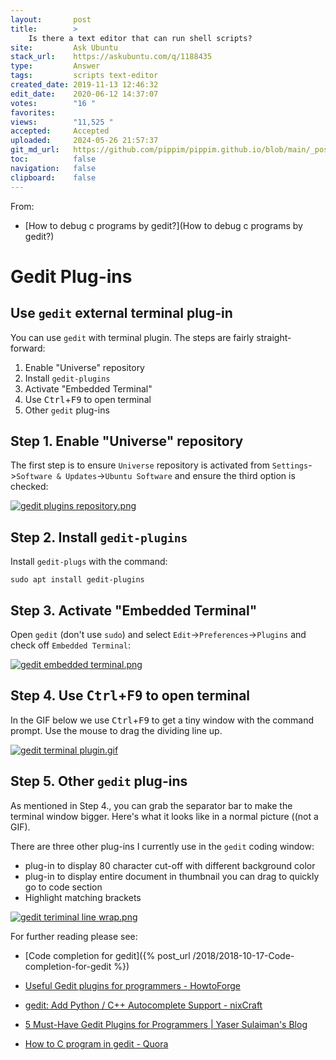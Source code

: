 ```yaml
---
layout:       post
title:        >
    Is there a text editor that can run shell scripts?
site:         Ask Ubuntu
stack_url:    https://askubuntu.com/q/1188435
type:         Answer
tags:         scripts text-editor
created_date: 2019-11-13 12:46:32
edit_date:    2020-06-12 14:37:07
votes:        "16 "
favorites:    
views:        "11,525 "
accepted:     Accepted
uploaded:     2024-05-26 21:57:37
git_md_url:   https://github.com/pippim/pippim.github.io/blob/main/_posts/2019/2019-11-13-Is-there-a-text-editor-that-can-run-shell-scripts_.md
toc:          false
navigation:   false
clipboard:    false
---
```


From:

- [How to debug c programs by gedit?](How to debug c programs by gedit?)

# Gedit Plug-ins

## Use `gedit` external terminal plug-in

You can use `gedit` with terminal plugin. The steps are fairly straight-forward:

1. Enable "Universe" repository
2. Install `gedit-plugins`
3. Activate "Embedded Terminal"
4. Use <kbd>Ctrl</kbd>+<kbd>F9</kbd> to open terminal
5. Other `gedit` plug-ins

## Step 1. Enable "Universe" repository

The first step is to ensure `Universe` repository is activated from `Settings`->`Software & Updates`->`Ubuntu Software` and ensure the third option is checked:

[![gedit plugins repository.png][1]][1]

## Step 2. Install `gedit-plugins`

Install `gedit-plugs` with the command:

``` 
sudo apt install gedit-plugins
```

## Step 3. Activate "Embedded Terminal"

Open `gedit` (don't use `sudo`) and select `Edit`->`Preferences`->`Plugins` and check off `Embedded Terminal`:

[![gedit embedded terminal.png][2]][2]

## Step 4. Use <kbd>Ctrl</kbd>+<kbd>F9</kbd> to open terminal

In the GIF below we use <kbd>Ctrl</kbd>+<kbd>F9</kbd> to get a tiny window with the command prompt. Use the mouse to drag the dividing line up.

[![gedit terminal plugin.gif][4]][4]

## Step 5. Other `gedit` plug-ins

As mentioned in Step 4., you can grab the separator bar to make the terminal window bigger. Here's what it looks like in a normal picture ((not a GIF).

There are three other plug-ins I currently use in the `gedit` coding window:

- plug-in to display 80 character cut-off with different background color
- plug-in to display entire document in thumbnail you can drag to quickly go to code section
- Highlight matching brackets

[![gedit teriminal line wrap.png][5]][5]

For further reading please see:

- [Code completion for gedit]({% post_url /2018/2018-10-17-Code-completion-for-gedit %})
- [Useful Gedit plugins for programmers - HowtoForge][6]
- [gedit: Add Python / C++ Autocomplete Support - nixCraft][7]
- [5 Must-Have Gedit Plugins for Programmers | Yaser Sulaiman's Blog][8]
- [How to C program in gedit - Quora][9]


  [1]: https://i.sstatic.net/6uY6ul.png
  [2]: https://i.sstatic.net/042mbm.png
  [4]: https://i.sstatic.net/K9Xtd.gif
  [5]: https://i.sstatic.net/WikO2l.png
  [6]: https://www.howtoforge.com/tutorial/three-useful-gedit-plugins-for-programmers/
  [7]: https://www.cyberciti.biz/faq/gedit-python-c-cpp-autocomplete-plugin/
  [8]: https://yaserxp.wordpress.com/2008/09/03/5-must-have-gedit-plugins-for-programmers/
  [9]: https://www.quora.com/How-do-I-C-program-in-gedit
